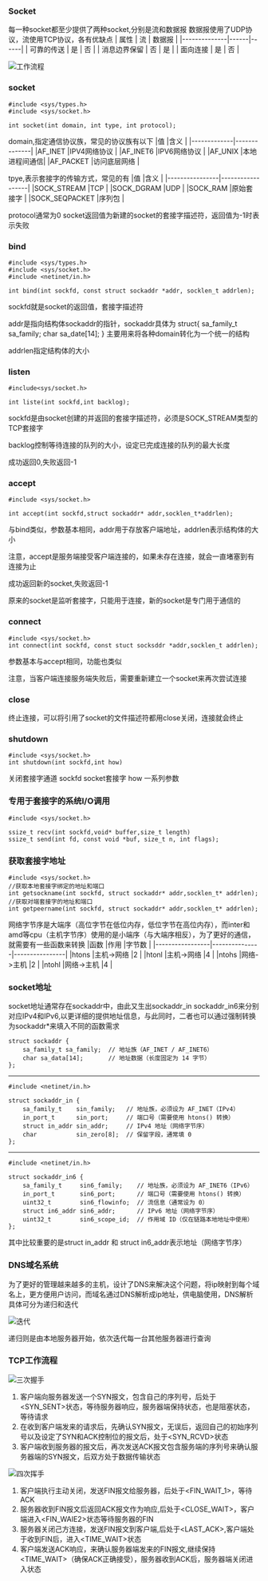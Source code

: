 ### Socket
每一种socket都至少提供了两种socket,分别是流和数据报
数据报使用了UDP协议，流使用TCP协议，各有优缺点
| 属性           | 流     | 数据报 |
|--------------|------|------|
| 可靠的传送   | 是   | 否   |
| 消息边界保留 | 否   | 是   |
| 面向连接     | 是   | 否   |

![工作流程](./1.png)

### socket
    #include <sys/types.h>
    #include <sys/socket.h>

    int socket(int domain, int type, int protocol);
domain,指定通信协议族，常见的协议族有以下
|值           |含义          |
|-------------|--------------|
|AF_INET      |IPV4网络协议  |
|AF_INET6     |IPV6网络协议  |
|AF_UNIX      |本地进程间通信|
|AF_PACKET    |访问底层网络  |

tpye,表示套接字的传输方式，常见的有
|值              |含义              |
|----------------|------------------|
|SOCK_STREAM     |TCP               |
|SOCK_DGRAM      |UDP               |
|SOCK_RAM        |原始套接字        |
|SOCK_SEQPACKET  |序列包            |

protocol通常为0
socket返回值为新建的socket的套接字描述符，返回值为-1时表示失败
### bind
    #include <sys/types.h>
    #include <sys/socket.h>
    #include <netinet/in.h>

    int bind(int sockfd, const struct sockaddr *addr, socklen_t addrlen);
sockfd就是socket的返回值，套接字描述符

addr是指向结构体sockaddr的指针，sockaddr具体为
    struct{
        sa_family_t sa_family;
        char sa_date[14];
    }
主要用来将各种domain转化为一个统一的结构

addrlen指定结构体的大小

### listen
    #include<sys/socket.h>

    int liste(int sockfd,int backlog);
sockfd是由socket创建的并返回的套接字描述符，必须是SOCK_STREAM类型的TCP套接字

backlog控制等待连接的队列的大小，设定已完成连接的队列的最大长度

成功返回0,失败返回-1

### accept
    #include <sys/socket.h>

    int accept(int sockfd,struct sockaddr* addr,socklen_t*addrlen);
与bind类似，参数基本相同，addr用于存放客户端地址，addrlen表示结构体的大小

注意，accept是服务端接受客户端连接的，如果未存在连接，就会一直堵塞到有连接为止

成功返回新的socket,失败返回-1

原来的socket是监听套接字，只能用于连接，新的socket是专门用于通信的

### connect
    #include <sys/socket.h>
    int connect(int sockfd, const stuct socksddr *addr,socklen_t addrlen);
参数基本与accept相同，功能也类似

注意，当客户端连接服务端失败后，需要重新建立一个socket来再次尝试连接

### close
终止连接，可以将引用了socket的文件描述符都用close关闭，连接就会终止

### shutdown
    #include <sys/socket.h>
    int shutdown(int sockfd,int how)
关闭套接字通道
sockfd socket套接字
how 一系列参数

### 专用于套接字的系统I/O调用
    #include <sys/socket.h>

    ssize_t recv(int sockfd,void* buffer,size_t length)
    ssize_t send(int fd, const void *buf, size_t n, int flags);

### 获取套接字地址
    #include <sys/socket.h>
    //获取本地套接字绑定的地址和端口
    int getsockname(int sockfd, struct sockaddr* addr,socklen_t* addrlen);
    //获取对端套接字的地址和端口
    int getpeername(int sockfd, struct sockaddr* addr,socklen_t* addrlen);

网络字节序是大端序（高位字节在低位内存，低位字节在高位内存），而inter和amd等cpu（主机字节序）使用的是小端序（与大端序相反），为了更好的通信，就需要有一些函数来转换
|函数             |作用           |字节数          |
|-----------------|---------------|----------------|
|htons            |主机->网络     |2               |
|htonl            |主机->网络     |4               |
|ntohs            |网络->主机     |2               |
|ntohl            |网络->主机     |4               |

### socket地址
socket地址通常存在sockaddr中，由此又生出sockaddr_in sockaddr_in6来分别对应IPv4和IPv6,以更详细的提供地址信息，与此同时，二者也可以通过强制转换为sockaddr*来填入不同的函数需求

    struct sockaddr {
        sa_family_t sa_family;  // 地址族（AF_INET / AF_INET6）
        char sa_data[14];       // 地址数据（长度固定为 14 字节）
    };
***
    #include <netinet/in.h>

    struct sockaddr_in {
        sa_family_t    sin_family;   // 地址族，必须设为 AF_INET（IPv4）
        in_port_t      sin_port;     // 端口号（需要使用 htons() 转换）
        struct in_addr sin_addr;     // IPv4 地址（网络字节序）
        char           sin_zero[8];  // 保留字段，通常填 0
    };
***
    #include <netinet/in.h>

    struct sockaddr_in6 {
        sa_family_t     sin6_family;    // 地址族，必须设为 AF_INET6（IPv6）
        in_port_t       sin6_port;      // 端口号（需要使用 htons() 转换）
        uint32_t        sin6_flowinfo;  // 流信息（通常设为 0）
        struct in6_addr sin6_addr;      // IPv6 地址（网络字节序）
        uint32_t        sin6_scope_id;  // 作用域 ID（仅在链路本地地址中使用）
    };
其中比较重要的是struct in_addr 和 struct in6_addr表示地址（网络字节序）

### DNS域名系统
为了更好的管理越来越多的主机，设计了DNS来解决这个问题，将ip映射到每个域名上，更方便用户访问，而域名通过DNS解析成ip地址，供电脑使用，DNS解析具体可分为递归和迭代

![迭代](2.png)

递归则是由本地服务器开始，依次迭代每一台其他服务器进行查询

### TCP工作流程


![三次握手](4.png)


1. 客户端向服务器发送一个SYN报文，包含自己的序列号，后处于<SYN_SENT>状态，等待服务器响应，服务器端保持<LISTEN>状态，也是阻塞状态，等待请求
2. 在收到客户端发来的请求后，先确认SYN报文，无误后，返回自己的初始序列号以及设定了SYN和ACK控制位的报文后，处于<SYN_RCVD>状态
3. 客户端收到服务器的报文后，再次发送ACK报文包含服务端的序列号来确认服务器端的SYN报文，后双方处于数据传输状态<ESTABLISHED>



![四次挥手](5.png)
1. 客户端执行主动关闭，发送FIN报文给服务器，后处于<FIN_WAIT_1>，等待ACK
2. 服务器收到FIN报文后返回ACK报文作为响应,后处于<CLOSE_WAIT>，客户端进入<FIN_WAIE2>状态等待服务器的FIN
3. 服务器关闭己方连接，发送FIN报文到客户端,后处于<LAST_ACK>,客户端处于收到FIN后，进入<TIME_WAIT>状态
4. 客户端发送ACK响应，来确认服务器端发来的FIN报文,继续保持<TIME_WAIT>（确保ACK正确接受），服务器收到ACK后，服务器端关闭进入<CLOSED>状态

